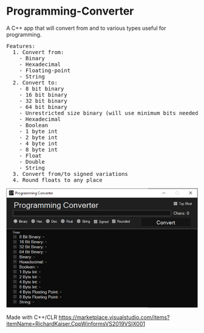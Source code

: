 # Programming-Converter

A C++ app that will convert from and to various types useful for programming. 

<pre>
Features:
  1. Convert from:
    - Binary
    - Hexadecimal
    - Floating-point
    - String
  2. Convert to:
    - 8 bit binary
    - 16 bit binary
    - 32 bit binary
    - 64 bit binary
    - Unrestricted size binary (will use minimum bits needed to represent the input)
    - Hexadecimal
    - Boolean
    - 1 byte int
    - 2 byte int
    - 4 byte int
    - 8 byte int
    - Float
    - Double
    - String
  3. Convert from/to signed variations
  4. Round floats to any place
</pre>

![](images/screenshot1.png)
  
Made with C++/CLR
https://marketplace.visualstudio.com/items?itemName=RichardKaiser.CppWinformsVS2019VSIX001
